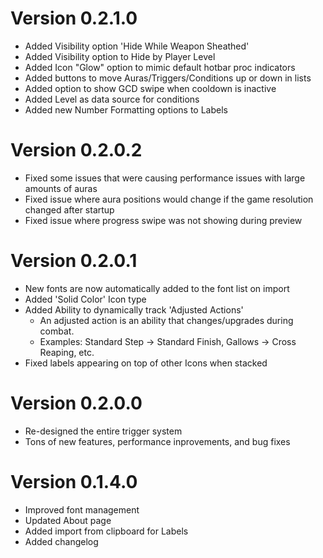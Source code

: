 # Version 0.2.1.0
- Added Visibility option 'Hide While Weapon Sheathed'
- Added Visibility option to Hide by Player Level
- Added Icon "Glow" option to mimic default hotbar proc indicators
- Added buttons to move Auras/Triggers/Conditions up or down in lists
- Added option to show GCD swipe when cooldown is inactive
- Added Level as data source for conditions
- Added new Number Formatting options to Labels

# Version 0.2.0.2
- Fixed some issues that were causing performance issues with large amounts of auras
- Fixed issue where aura positions would change if the game resolution changed after startup
- Fixed issue where progress swipe was not showing during preview

# Version 0.2.0.1
- New fonts are now automatically added to the font list on import
- Added 'Solid Color' Icon type
- Added Ability to dynamically track 'Adjusted Actions'
    - An adjusted action is an ability that changes/upgrades during combat.
    - Examples: Standard Step -> Standard Finish, Gallows -> Cross Reaping, etc.
- Fixed labels appearing on top of other Icons when stacked

# Version 0.2.0.0
- Re-designed the entire trigger system
- Tons of new features, performance inprovements, and bug fixes

# Version 0.1.4.0
- Improved font management
- Updated About page
- Added import from clipboard for Labels
- Added changelog